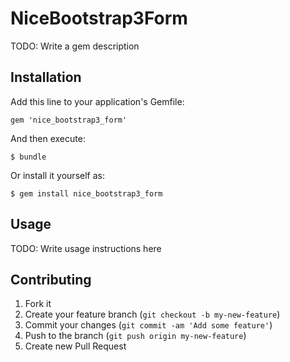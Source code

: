 # NiceBootstrap3Form

TODO: Write a gem description

## Installation

Add this line to your application's Gemfile:

    gem 'nice_bootstrap3_form'

And then execute:

    $ bundle

Or install it yourself as:

    $ gem install nice_bootstrap3_form

## Usage

TODO: Write usage instructions here

## Contributing

1. Fork it
2. Create your feature branch (`git checkout -b my-new-feature`)
3. Commit your changes (`git commit -am 'Add some feature'`)
4. Push to the branch (`git push origin my-new-feature`)
5. Create new Pull Request
